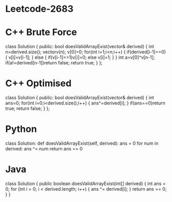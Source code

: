 # Leetcode-2683

# C++ Brute Force

class Solution {
public:
    bool doesValidArrayExist(vector<int>& derived) {
        int n=derived.size();
        vector<int>v(n);
        v[0]=0;
        for(int i=1;i<n;i++)
        {
            if(derived[i-1]==0)
            {
                v[i]=v[i-1];
            }
            else
            {
                if(v[i-1]==1)v[i]=0;
                else 
                v[i]=1;
            }
        }
        int a=v[0]^v[n-1];
        if(a!=derived[n-1])return false;
        return true;
    }
};


# C++ Optimised

class Solution {
public:
    bool doesValidArrayExist(vector<int>& derived) {
        int ans=0;
        for(int i=0;i<derived.size();i++)
        {
            ans^=derived[i];
        }
        if(ans==0)return true;
        return false;
    }
};


# Python

class Solution:
    def doesValidArrayExist(self, derived):
        ans = 0
        for num in derived:
            ans ^= num
        return ans == 0


# Java

class Solution {
    public boolean doesValidArrayExist(int[] derived) {
        int ans = 0;
        for (int i = 0; i < derived.length; i++) {
            ans ^= derived[i];
        }
        return ans == 0;
    }
}
